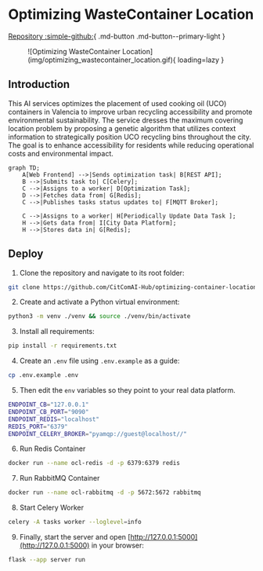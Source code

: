 # Optimizing WasteContainer Location
[Repository :simple-github:](https://github.com/CitComAI-Hub/optimizing-container-location){ .md-button .md-button--primary-light }

<figure markdown>
  ![Optimizing WasteContainer Location](img/optimizing_wastecontainer_location.gif){ loading=lazy }
</figure>

## Introduction
This AI services optimizes the placement of used cooking oil (UCO) containers in Valencia to improve urban recycling accessibility and promote environmental sustainability. The service
dresses the maximum covering location problem by proposing a genetic algorithm that utilizes context information to strategically position UCO recycling bins throughout the city. The goal is to enhance accessibility
for residents while reducing operational costs and environmental impact. 

```mermaid
graph TD;
    A[Web Frontend] -->|Sends optimization task| B[REST API];
    B -->|Submits task to| C[Celery];
    C -->|Assigns to a worker| D[Optimization Task];
    D -->|Fetches data from| G[Redis];
    C -->|Publishes tasks status updates to| F[MQTT Broker];
    
    C -->|Assigns to a worker| H[Periodically Update Data Task ];
    H -->|Gets data from| I[City Data Platform];
    H -->|Stores data in| G[Redis];
```

## Deploy

1. Clone the repository and navigate to its root folder:
```bash
git clone https://github.com/CitComAI-Hub/optimizing-container-location.git && cd optimizing-container-location
```

2. Create and activate a Python virtual environment:
```bash
python3 -m venv ./venv && source ./venv/bin/activate
```

3. Install all requirements:
```bash
pip install -r requirements.txt
```

4. Create an `.env` file using `.env.example` as a guide: 
```bash
cp .env.example .env
```


5. Then edit the `env` variables so they point to your real data platform.
```bash
ENDPOINT_CB="127.0.0.1"
ENDPOINT_CB_PORT="9090"
ENDPOINT_REDIS="localhost"
REDIS_PORT="6379"
ENDPOINT_CELERY_BROKER="pyamqp://guest@localhost//"
```

6. Run Redis Container
```bash
docker run --name ocl-redis -d -p 6379:6379 redis
```

7. Run RabbitMQ Container
```bash
docker run --name ocl-rabbitmq -d -p 5672:5672 rabbitmq
```

8. Start Celery Worker
```bash
celery -A tasks worker --loglevel=info
```

9. Finally, start the server and open [http://127.0.0.1:5000](http://127.0.0.1:5000) in your browser:
```bash
flask --app server run
```